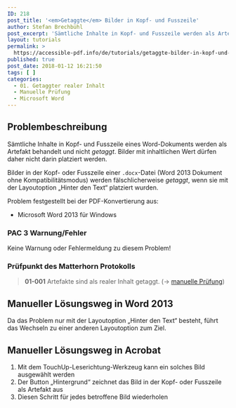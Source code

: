 ```yaml
---
ID: 218
post_title: '<em>Getaggte</em> Bilder in Kopf- und Fusszeile'
author: Stefan Brechbühl
post_excerpt: 'Sämtliche Inhalte in Kopf- und Fusszeile werden als Artefakt behandelt und nicht getaggt. Bilder mit inhaltlichen Wert dürfen daher nicht darin platziert werden. In Word 2013 werden bei einem <em>.docx-Dokument</em> fälschlicherweise Bilder getaggt, wenn sie mit der Layoutoption <em>„Hinter den Text“</em> platziert wurden.'
layout: tutorials
permalink: >
  https://accessible-pdf.info/de/tutorials/getaggte-bilder-in-kopf-und-fusszeile/
published: true
post_date: 2018-01-12 16:21:50
tags: [ ]
categories:
  - 01. Getaggter realer Inhalt
  - Manuelle Prüfung
  - Microsoft Word
---
```

## Problembeschreibung

Sämtliche Inhalte in Kopf- und Fusszeile eines Word-Dokuments werden als Artefakt behandelt und nicht *getaggt*. Bilder mit inhaltlichen Wert dürfen daher nicht darin platziert werden.

Bilder in der Kopf- oder Fusszeile einer `.docx`-Datei (Word 2013 Dokument ohne Kompatibilitätsmodus) werden fälschlicherweise *getaggt*, wenn sie mit der Layoutoption „Hinter den Text“ platziert wurden.

Problem festgestellt bei der PDF-Konvertierung aus:

- Microsoft Word 2013 für Windows

### PAC 3 Warnung/Fehler

Keine Warnung oder Fehlermeldung zu diesem Problem!

### Prüfpunkt des Matterhorn Protokolls

> **01-001** Artefakte sind als realer Inhalt getaggt. (→ [manuelle Prüfung](https://accessible-pdf.info/de/glossar/#manuelle-pruefung))

## Manueller Lösungsweg in Word 2013

Da das Problem nur mit der Layoutoption „Hinter den Text“ besteht, führt das Wechseln zu einer anderen Layoutoption zum Ziel.

## Manueller Lösungsweg in Acrobat

1. Mit dem TouchUp-Leserichtung-Werkzeug kann ein solches Bild ausgewählt werden
2. Der Button „Hintergrund“ zeichnet das Bild in der Kopf- oder Fusszeile als Artefakt aus
3. Diesen Schritt für jedes betroffene Bild wiederholen